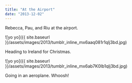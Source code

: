```yaml
---
title: "At the Airport"
date: "2013-12-02"
---
```


Rebecca, Pau, and Riu at the airport.

![yo yo]({{ site.baseurl }}/assets/images/2013/tumblr_inline_mx6aaq081r1qlj3bd.jpg)

Heading to Ireland for Christmas.

![yo yo]({{ site.baseurl }}/assets/images/2013/tumblr_inline_mx6ab7K0Ib1qlj3bd.jpg)

Going in an aeroplane. Whoosh!
